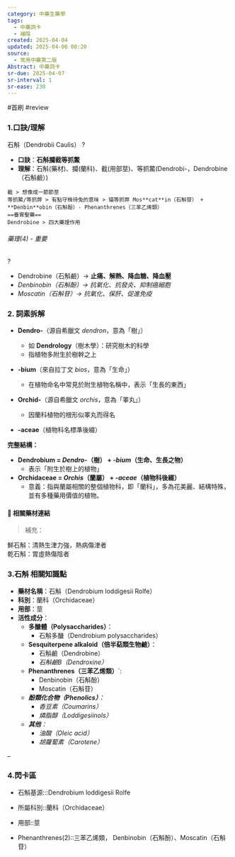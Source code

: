 ```yaml
---
category: 中藥生藥學
tags:
  - 中藥詞卡
  - 補陰
created: 2025-04-04
updated: 2025-04-06 08:20
source:
  - 常用中藥第二版
Abstract: 中藥詞卡
sr-due: 2025-04-07
sr-interval: 1
sr-ease: 230
---
```


#首刷 #review

### 1.口訣/理解
石斛（Dendrobii Caulis）
?
- **口訣**：**石斛攔截等抓鱉**
- **理解**：石斛(藥材)、攔(蘭科)、截(用部莖)、等抓鱉(Dendrobi-，Dendrobine（石斛鹼）)
> 
	截 > 想像成一節節莖
	等抓鱉/等抓弊 > 有點守株待兔的意味 > 貓等抓弊 Mos**cat**in（石斛苷） + **Denbin**obin（石斛酚）- Phenanthrenes（三苯乙烯類）
	==養胃聖藥==
	Dendrobine > 四大藥理作用
    

###### 藥理(4) - 重要
?
- Dendrobine（石斛鹼）→ **止痛、解熱、降血糖、降血壓**  
- *Denbinobin（石斛酚）→ 抗氧化、抗發炎、抑制癌細胞*  
- *Moscatin（石斛苷）→ 抗氧化、保肝、促進免疫*



### 2. 詞素拆解
- **Dendro-**（源自希臘文 *dendron*，意為「樹」）  
  - 如 **Dendrology**（樹木學）：研究樹木的科學  
  - 指植物多附生於樹幹之上

- **-bium**（來自拉丁文 *bios*，意為「生命」）  
  - 在植物命名中常見於附生植物名稱中，表示「生長的東西」  

- **Orchid-**（源自希臘文 *orchis*，意為「睪丸」）  
  - 因蘭科植物的根形似睪丸而得名

- **-aceae**（植物科名標準後綴）  

**完整結構：**
- **Dendrobium = *Dendro-*（樹） + *-bium*（生命、生長之物）**
  - 表示「附生於樹上的植物」
- **Orchidaceae = *Orchis*（蘭屬） + *-aceae*（植物科後綴）**
  - 意義：指與蘭屬相關的整個植物科，即「蘭科」，多為花美麗、結構特殊，並有多種藥用價值的植物。



#### 📌 相關藥材連結

> 補充：  

鮮石斛：清熱生津力強，熱病傷津者  
乾石斛：胃虛熱傷陰者





### 3.石斛 相關知識點
- **藥材名稱**：石斛（Dendrobium loddigesii Rolfe）
- **科別**：蘭科（Orchidaceae）
- **用部**：莖
- **活性成分**：
  - **多醣體（Polysaccharides）**：
    - 石斛多醣（Dendrobium polysaccharides）
  - **Sesquiterpene alkaloid（倍半萜類生物鹼）**：
    - 石斛鹼（Dendrobine）
    - *石斛鹼B（Dendroxine）*
  - **Phenanthrenes（三苯乙烯類）**`:
    - Denbinobin（石斛酚）
    - Moscatin（石斛苷）
  - ***酚類化合物（Phenolics）**：*
    - *香豆素（Coumarins）*
    - *燐脂醇（Loddigesiinols）*
  - ***其他**：*
    - *油酸（Oleic acid）*
    - *胡蘿蔔素（Carotene）*

 – 

### 4.閃卡區

- 石斛基源:::Dendrobium loddigesii Rolfe
- 所屬科別::蘭科（Orchidaceae）
- 用部::莖

- Phenanthrenes(2)::三苯乙烯類， Denbinobin（石斛酚）、Moscatin（石斛苷）
